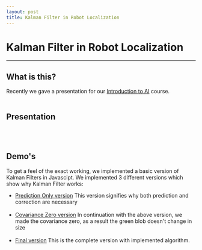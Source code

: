 ```yaml
---
layout: post
title: Kalman Filter in Robot Localization
---
```


<h1>Kalman Filter in Robot Localization</h1>
<hr/>
<h2>What is this?</h2>
Recently we gave a presentation for our <a href="http://www.cse.iitb.ac.in/~pb/c344-2014">Introduction to AI</a> course.
<br/><br/>

<h2> Presentation </h2>
<script async class="speakerdeck-embed" data-id="75aca110a5360131d925128fba479dd0" data-ratio="1.33333333333333" src="//speakerdeck.com/assets/embed.js"></script>
<br/><br/>
<h2>Demo's</h2>
To get a feel of the exact working, we implemented a basic version of Kalman Filters in Javascipt.
We implemented 3 different versions which show why Kalman Filter works:
<ul>
	<li><a href="prediction-only">Prediction Only version</a> This version signifies why both prediction and correction are necessary</li>
	<br/>
	<li><a href="covariance-zero">Covariance Zero version</a> In continuation with the above version, we made the covariance zero, as a result the green blob doesn't change in size</li>
	<br/>
	<li><a href="best">Final version</a> This is the complete version with implemented algorithm. </li>
</ul>
